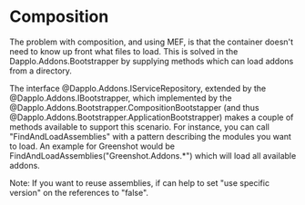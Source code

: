 # Composition

The problem with composition, and using MEF, is that the container doesn't need to know up front what files to load.
This is solved in the Dapplo.Addons.Bootstrapper by supplying methods which can load addons from a directory.

The interface @Dapplo.Addons.IServiceRepository, extended by the @Dapplo.Addons.IBootstrapper, which implemented by the @Dapplo.Addons.Bootstrapper.CompositionBootstapper (and thus @Dapplo.Addons.Bootstrapper.ApplicationBootstrapper) makes a couple of methods available to support this scenario. For instance, you can call "FindAndLoadAssemblies" with a pattern describing the modules you want to load. An example for Greenshot would be FindAndLoadAssemblies("Greenshot.Addons.*") which will load all available addons.

Note:
If you want to reuse assemblies, if can help to set "use specific version" on the references to "false".
